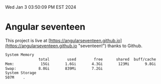 Wed Jan  3 03:50:09 PM EST 2024

# Angular seventeen


This project is live at [https://angularseventeen.github.io](https://angularseventeen.github.io "seventeen!") thanks to Github.

```bash
System Memory
               total        used        free      shared  buff/cache   available
Mem:            15Gi       1.6Gi       4.3Gi       123Mi       9.8Gi        13Gi
Swap:          8.0Gi       839Mi       7.2Gi
System Storage
507M	.
